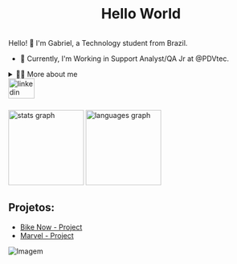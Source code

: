 <div id="user-content-toc">
  <ul align="center">
    <summary><h1 style="display: inline-block">Hello World</h1></summary>
</div>


Hello! 👋 I'm Gabriel, a Technology student from Brazil.

* 📖 Currently, I'm Working in Support Analyst/QA Jr at @PDVtec.

<details>
  <summary>👨‍💻 More about me</summary>

  - 💬 I'm 19 years old and live in São Paulo. I'm proficient in English and Spanish. I have experience with Cypress, Postman, Web Automation, Scrum.

  - ⚡ I love studying and learning new things. I believe knowledge is like a key that opens infinite doors. I'm also passionate about music and playing games! I believe that our personal interests contribute to a more refined perception of things and problem-solving. :)
</details>
<div align="left">
  <a href="https://www.linkedin.com/in/gabriel-am%C3%A2ncio-pereira/" target="_blank">
    <img src="https://raw.githubusercontent.com/maurodesouza/profile-readme-generator/master/src/assets/icons/social/linkedin/default.svg" width="52" height="40" alt="linkedin logo"  />
    
  </a>
</div>

###

<div align="left">
  <img src="https://github-readme-stats.vercel.app/api?username=amancio-g08&hide_title=false&hide_rank=false&show_icons=true&include_all_commits=true&count_private=true&disable_animations=false&theme=merko&locale=en&hide_border=false" height="150" alt="stats graph"  />
  <img src="https://github-readme-stats.vercel.app/api/top-langs?username=amancio-g08&locale=en&hide_title=false&layout=compact&card_width=320&langs_count=5&theme=merko&hide_border=false" height="150" alt="languages graph"  />
</div>

###









## Projetos:
- [Bike Now - Project ](https://github.com/amancio-g08/Bike-Now-Project)
- [Marvel - Project ](https://github.com/amancio-g08/marvel-project-01)


<p align="left">
  <img align="center" src="https://github.com/VariableBee/VariableBee/assets/77739311/4e9f41af-6b57-49a7-b15a-74322e96b4d7" alt="Imagem">
</p>
